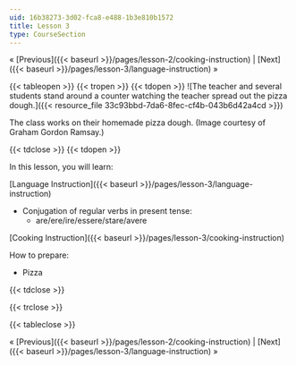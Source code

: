 ```yaml
---
uid: 16b38273-3d02-fca8-e488-1b3e810b1572
title: Lesson 3
type: CourseSection
---
```


« [Previous]({{< baseurl >}}/pages/lesson-2/cooking-instruction) | [Next]({{< baseurl >}}/pages/lesson-3/language-instruction) »

{{< tableopen >}}
{{< tropen >}}
{{< tdopen >}}
![The teacher and several students stand around a counter watching the teacher spread out the pizza dough.]({{< resource_file 33c93bbd-7da6-8fec-cf4b-043b6d42a4cd >}})

The class works on their homemade pizza dough. (Image courtesy of Graham Gordon Ramsay.)


{{< tdclose >}}
{{< tdopen >}}


In this lesson, you will learn:

[Language Instruction]({{< baseurl >}}/pages/lesson-3/language-instruction)

*   Conjugation of regular verbs in present tense:
    *   are/ere/ire/essere/stare/avere

[Cooking Instruction]({{< baseurl >}}/pages/lesson-3/cooking-instruction)

How to prepare:

*   Pizza


{{< tdclose >}}

{{< trclose >}}

{{< tableclose >}}

« [Previous]({{< baseurl >}}/pages/lesson-2/cooking-instruction) | [Next]({{< baseurl >}}/pages/lesson-3/language-instruction) »